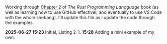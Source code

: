 Working through [Chapter 2](https://doc.rust-lang.org/book/ch02-00-guessing-game-tutorial.html) of *The Rust Programming Lanaguage* book (as well as learning how to use GitHub effectivel, and eventually to use VS Code with the whole shebang). I'll update this file as I update the code through the examples.

**2025-06-27 15:23** Initial, Listing 2-1.
           **15:28** Adding a mini example of my own.
           